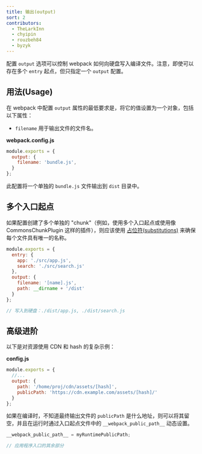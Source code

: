 ```yaml
---
title: 输出(output)
sort: 2
contributors:
  - TheLarkInn
  - chyipin
  - rouzbeh84
  - byzyk
---
```


配置 `output` 选项可以控制 webpack 如何向硬盘写入编译文件。注意，即使可以存在多个 `entry` 起点，但只指定一个 `output` 配置。


## 用法(Usage)

在 webpack 中配置 `output` 属性的最低要求是，将它的值设置为一个对象，包括以下属性：

- `filename` 用于输出文件的文件名。

__webpack.config.js__

```javascript
module.exports = {
  output: {
    filename: 'bundle.js',
  }
};
```

此配置将一个单独的 `bundle.js` 文件输出到 `dist` 目录中。


## 多个入口起点

如果配置创建了多个单独的 "chunk"（例如，使用多个入口起点或使用像 CommonsChunkPlugin 这样的插件），则应该使用 [占位符(substitutions)](/configuration/output#output-filename) 来确保每个文件具有唯一的名称。

```javascript
module.exports = {
  entry: {
    app: './src/app.js',
    search: './src/search.js'
  },
  output: {
    filename: '[name].js',
    path: __dirname + '/dist'
  }
};

// 写入到硬盘：./dist/app.js, ./dist/search.js
```


## 高级进阶

以下是对资源使用 CDN 和 hash 的复杂示例：

__config.js__

```javascript
module.exports = {
  //...
  output: {
    path: '/home/proj/cdn/assets/[hash]',
    publicPath: 'https://cdn.example.com/assets/[hash]/'
  }
};
```

如果在编译时，不知道最终输出文件的 `publicPath` 是什么地址，则可以将其留空，并且在运行时通过入口起点文件中的 `__webpack_public_path__` 动态设置。

```javascript
__webpack_public_path__ = myRuntimePublicPath;

// 应用程序入口的其余部分
```
